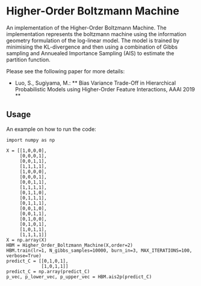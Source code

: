 # Higher-Order Boltzmann Machine
An implementation of the Higher-Order Boltzmann Machine. The implementation represents the boltzmann machine using the information geometry formulation of the log-linear model. The model is trained by minimising the KL-divergence and then using a combination of Gibbs sampling and Annuealed Importance Sampling (AIS) to estimate the partition function.

Please see the following paper for more details:
* Luo, S., Sugiyama, M.: ** Bias Variance Trade-Off in Hierarchical Probabilistic Models using Higher-Order Feature Interactions, AAAI 2019 **

## Usage
An example on how to run the code:
```
import numpy as np

X = [[1,0,0,0],
     [0,0,0,1],
     [0,0,1,1],
     [1,1,1,1],
     [1,0,0,0],
     [0,0,0,1],
     [0,0,1,1],
     [1,1,1,1],
     [0,1,1,0],
     [0,1,1,1],
     [0,1,1,1],
     [0,0,1,0],
     [0,0,1,1],
     [0,1,0,0],
     [0,1,0,1],
     [1,0,1,1],
     [1,1,1,1]]
X = np.array(X)
HBM = Higher_Order_Boltzmann_Machine(X,order=2)
HBM.train(lr=1, N_gibbs_samples=10000, burn_in=3, MAX_ITERATIONS=100, verbose=True)
predict_C = [[0,1,0,1],
             [1,0,1,1]]
predict_C = np.array(predict_C)
p_vec, p_lower_vec, p_upper_vec = HBM.ais2p(predict_C)
```